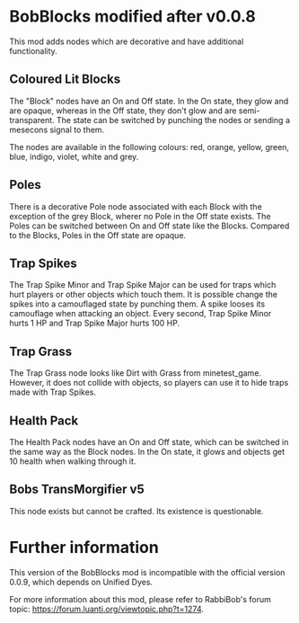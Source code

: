 # BobBlocks modified after v0.0.8

This mod adds nodes which are decorative and have additional functionality.

## Coloured Lit Blocks

The "Block" nodes have an On and Off state.
In the On state, they glow and are opaque, whereas in the Off state,
they don't glow and are semi-transparent.
The state can be switched by punching the nodes or sending a mesecons signal to
them.

The nodes are available in the following colours: red, orange, yellow, green,
blue, indigo, violet, white and grey.


## Poles

There is a decorative Pole node associated with each Block with the exception
of the grey Block, wherer no Pole in the Off state exists.
The Poles can be switched between On and Off state like the Blocks.
Compared to the Blocks, Poles in the Off state are opaque.


## Trap Spikes

The Trap Spike Minor and Trap Spike Major can be used for traps which hurt
players or other objects which touch them.
It is possible change the spikes into a camouflaged state by punching them.
A spike looses its camouflage when attacking an object.
Every second, Trap Spike Minor hurts 1 HP and Trap Spike Major hurts 100 HP.


## Trap Grass

The Trap Grass node looks like Dirt with Grass from minetest_game.
However, it does not collide with objects, so players can use it to hide traps
made with Trap Spikes.


## Health Pack

The Health Pack nodes have an On and Off state, which can be switched in the
same way as the Block nodes.
In the On state, it glows and objects get 10 health when walking through it.


## Bobs TransMorgifier v5

This node exists but cannot be crafted. Its existence is questionable.


# Further information

This version of the BobBlocks mod is incompatible with the official version
0.0.9, which depends on Unified Dyes.

For more information about this mod, please refer to RabbiBob's forum topic:
https://forum.luanti.org/viewtopic.php?t=1274.

